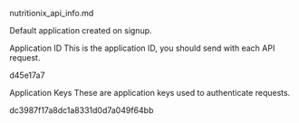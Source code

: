 nutritionix_api_info.md


Default application created on signup.

Application ID
This is the application ID, you should send with each API request.

d45e17a7


Application Keys
These are application keys used to authenticate requests.


dc3987f17a8dc1a8331d0d7a049f64bb